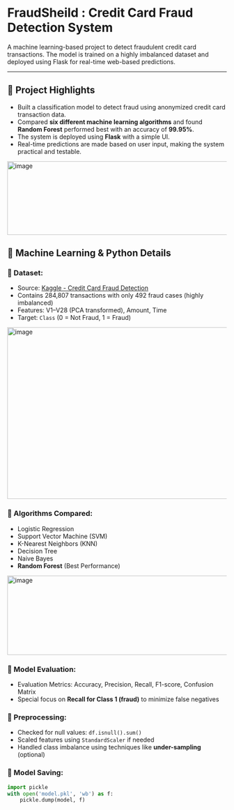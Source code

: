 # FraudSheild : Credit Card Fraud Detection System

A machine learning-based project to detect fraudulent credit card transactions. The model is trained on a highly imbalanced dataset and deployed using Flask for real-time web-based predictions.

---

## 📌 Project Highlights

- Built a classification model to detect fraud using anonymized credit card transaction data.
- Compared **six different machine learning algorithms** and found **Random Forest** performed best with an accuracy of **99.95%**.
- The system is deployed using **Flask** with a simple UI.
- Real-time predictions are made based on user input, making the system practical and testable.
<img width="629" height="169" alt="image" src="https://github.com/user-attachments/assets/b206f233-962e-45f3-a514-75438a83b4f7" />


## 🧠 Machine Learning & Python Details

### 🔶 Dataset:
- Source: [Kaggle - Credit Card Fraud Detection](https://www.kaggle.com/datasets/mlg-ulb/creditcardfraud)
- Contains 284,807 transactions with only 492 fraud cases (highly imbalanced)
- Features: V1–V28 (PCA transformed), Amount, Time
- Target: `Class` (0 = Not Fraud, 1 = Fraud)
<img width="1133" height="394" alt="image" src="https://github.com/user-attachments/assets/50d23ac4-c5d4-4b3c-85be-c5c3485d35e3" />


### 🔶 Algorithms Compared:
- Logistic Regression
- Support Vector Machine (SVM)
- K-Nearest Neighbors (KNN)
- Decision Tree
- Naive Bayes
- **Random Forest** (Best Performance)

<img width="734" height="182" alt="image" src="https://github.com/user-attachments/assets/935642ab-1b71-4d7a-bf08-7914b3b39825" />

### 🔶 Model Evaluation:
- Evaluation Metrics: Accuracy, Precision, Recall, F1-score, Confusion Matrix
- Special focus on **Recall for Class 1 (fraud)** to minimize false negatives

### 🔶 Preprocessing:
- Checked for null values: `df.isnull().sum()`
- Scaled features using `StandardScaler` if needed
- Handled class imbalance using techniques like **under-sampling** (optional)

### 🔶 Model Saving:
```python
import pickle
with open('model.pkl', 'wb') as f:
    pickle.dump(model, f)



